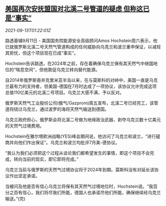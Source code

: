 <!--1631496662000-->
[美国再次安抚盟国对北溪二号管道的疑虑 但称这已是“事实”](https://cn.reuters.com/article/us-ukraine-poland-nord-stream2-0913-idCNKBS2G9035)
------

<div><i>2021-09-13T01:22:01Z</i></div><p>路透基辅9月11日 - 美国国务院能源安全高级顾问Amos Hochstein周六表示，他已就俄罗斯北溪二号天然气管道构成的任何威胁向乌克兰和波兰重申保证，以减轻其担忧，但这个项目现在已成“事实”。</p><p>Hochstein告诉路透，在2024年之前，存在着确保乌克兰保有其天然气中继国地位的“喘息空间”，但他敦促乌克兰转向替代能源。</p><p>自2014年俄罗斯吞并克里米亚半岛以来，在与莫斯科的对峙中，美国一直是乌克兰最有力的支持者，但美国-德国在7月时达成了一项协议，该协议允许完成这项总值110亿美元的北溪二号项目。乌克兰大感不满，予以反对。</p><p>俄罗斯天然气工业股份公司(俄气/Gazprom)周五宣布，北溪二号已经完工，该管道将绕过乌克兰，通过波罗的海将天然气输送到德国。</p><p>乌克兰政府担心，俄罗斯会将北溪二号做为地缘政治武器，剥夺乌克兰数十亿美元的天然气过境费用。</p><p>Hochstein在雅尔塔欧洲战略(YES)峰会期间说，他访问了乌克兰和波兰，“进行磋商并向他们作出保证”。乌克兰和波兰均批评7月美-德协议。</p><p>“我认为我们必须把这个过程从谈论我们都希望发生的事情，即这个项目不会完成，转向当前的现实，即它即将完成。”</p><p>乌克兰当前与俄罗斯的天然气过境协议将于2024年到期。莫斯科没有对延长该协议作出坚定承诺。</p><p>当被问及他是否有信心乌克兰将保有其天然气过境地位时，Hochstein说。“我百分之百有信心，我们将尽我们所能，德国人也承诺尽他们所能，确保继续经乌克兰输送。”(完)</p>
